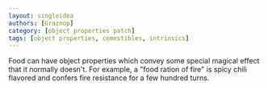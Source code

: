```yaml
---
layout: singleidea
authors: [Graznop]
category: [object properties patch]
tags: [object properties, comestibles, intrinsics]
---
```

Food can have object properties which convey some special magical effect that
it normally doesn't. For example, a "food ration of fire" is spicy chili
flavored and confers fire resistance for a few hundred turns.
